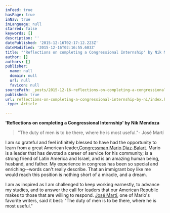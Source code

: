 ```yaml
---
inFeed: true
hasPage: true
inNav: true
inLanguage: null
starred: false
keywords: []
description: ''
datePublished: '2015-12-16T02:17:12.223Z'
dateModified: '2015-12-16T02:16:55.603Z'
title: "'Reflections on completing a Congressional Internship' by Nik Mendoza"
author: []
authors: []
publisher:
  name: null
  domain: null
  url: null
  favicon: null
sourcePath: _posts/2015-12-16-reflections-on-completing-a-congressional-internship-by-ni.md
published: true
url: reflections-on-completing-a-congressional-internship-by-ni/index.html
_type: Article

---
```

**'Reflections on completing a Congressional Internship' by Nik Mendoza**

> "The duty of men is to be there, where he is most useful."- José Martí

I am so grateful and feel infinitely blessed to have had the opportunity to learn from a great American leader,[Congressman Mario Diaz-Balart][0]. Mario is a leader that has devoted a career of service for his community; is a strong friend of Latin America and Israel, and is an amazing human being, husband, and father. My experience in congress has been so special and enriching--words can't really describe. That an immigrant boy like me would reach this position is nothing short of a miracle, and a dream.

I am as inspired as I am challenged to keep working earnestly, to advance my studies, and to answer the call for leaders that our American Republic makes to those that are willing to respond. [José Martí][1], one of Mario's favorite writers, said it best: "The duty of men is to be there, where he is most useful."

[0]: https://www.facebook.com/mdiazbalart/
[1]: https://www.facebook.com/pages/Jos%C3%A9-Mart%C3%AD/112014342148072